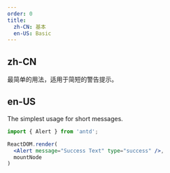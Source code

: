 ```yaml
---
order: 0
title:
  zh-CN: 基本
  en-US: Basic
---
```


## zh-CN

最简单的用法，适用于简短的警告提示。

## en-US

The simplest usage for short messages.

````jsx
import { Alert } from 'antd';

ReactDOM.render(
  <Alert message="Success Text" type="success" />,
  mountNode
)
````

<style>
.ant-alert {
  margin-bottom: 16px;
}
</style>
